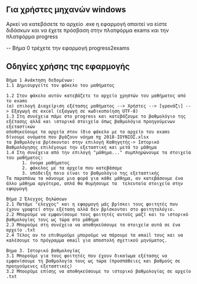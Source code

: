 ## Για χρήστες μηχανών windows ##

Αρκεί να κατεβάσετε το αρχείο .exe 
η εφαρμογή απαιτεί να είστε διδάσκων και να έχετε πρόσβαση στην πλατφόρμα exams και την πλατφόρμα progress

-- Βήμα 0 τρέχετε την εφαρμογή progress2exams

## Οδηγίες χρήσης της εφαρμογής ##

    Βήμα 1 Ανάκτηση δεδομένων: 
    1.1 Δημιουργείτε τον φάκελο του μαθήματος 
    
    1.2 Στον φάκελο αυτόν κατεβάζετε το αρχείο χρηστών του μαθήματος από το exams
    (α) επιλογή Διαχείριση εξέτασης μαθήματος --> Χρήστες --> [γρανάζι] --> Εξαγωγή σε excel (εξαγωγή σε κωδικοποίηση UTF-8)  
    1.3 Στη συνέχεια πάμε στο progress και κατεβάζουμε το βαθμολόγιο της εξέτασης αλλά και ιστορικά στοιχεία όπως βαθμολόγια προηγούμενων εξεταστικών  
    αποθηκεύουμε τα αρχεία στον ίδιο φάκελο με το αρχείο του exams
    δίνουμε ονόματα που βγάζουν νόημα πχ 2018-ΙΟΥΝΙΟΣ.xlsx
    τα βαθμολόγια βρίσκονται στην επιλογή Καθηγητής-> Ιστορικό Βαθμολόγησης επιλέγουμε την εξεταστική και μετά το μάθημα
    1.4 Στη συνέχεια από την επιλογή "μάθημα..." συμπληρώνουμε τα στοιχεία του μαθήματος:
          1. όνομα μαθήματος
          2. φάκελος με τα αρχεία που κατεβάσαμε
          3. υπόδειξη ποιο είναι το βαθμολόγιο της εξεταστικής
    Τα παραπάνω τα κάνουμε μια φορά για κάθε μάθημα, αν κατεβάσουμε ένα άλλο μάθημα αργότερα, απλά θα θυμήσουμε τα  τελευταία στοιχεία στην εφαρμογή  
    
    Βήμα 2 Έλεγχος δηλώσεων
    2.1 Πατάμε "ελεγχος" και η εφαρμογή μάς βρίσκει τους φοιτητές που έχουν γραφτεί στην εξέταση αλλά δεν βρίσκονται στο φοιτητολόγιο.  
    2.2 Μπορούμε να εμφανίσουμε τους φοιτητές αυτούς μαζί και το ιστορικό βαθμολογίας τους ως τώρα στο μάθημα
    2.3 Μπορούμε στη συνέχεια να αποθηκεύσουμε τα στοιχεία αυτά σε ένα αρχείο .txt
    2.4 Τέλος αν το επιθυμούμε μπορούμε να πάρουμε τα email τους και να καλέσουμε το πρόγραμμα email για αποστολή σχετικού μηνύματος.  
    
    Βημα 3. Ιστορικό βαθμολογίας 
    3.1 Μπορούμε για τους φοιτητές που έχουν δικαίωμα εξέτασης να εμφανίσουμε τη βαθμολογία τους ως τώρα (προσπάθειες και βαθμούς σε προηγούμενες εξεταστικές)
    3.2 Μποορύμε επίσης να αποθηκεύσουμε το ιστορικό βαθμολογίας σε αρχείο .txt
    
